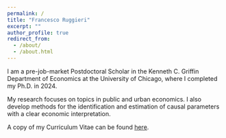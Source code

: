 ```yaml
---
permalink: /
title: "Francesco Ruggieri"
excerpt: ""
author_profile: true
redirect_from: 
  - /about/
  - /about.html
---
```



I am a pre-job-market Postdoctoral Scholar in the Kenneth C. Griffin Department of Economics at the University of Chicago, where I completed my Ph.D. in 2024.

My research focuses on topics in public and urban economics. I also develop methods for the identification and estimation of causal parameters with a clear economic interpretation.

A copy of my Curriculum Vitae can be found [here](/files/CV_FrancescoRuggieri.pdf).